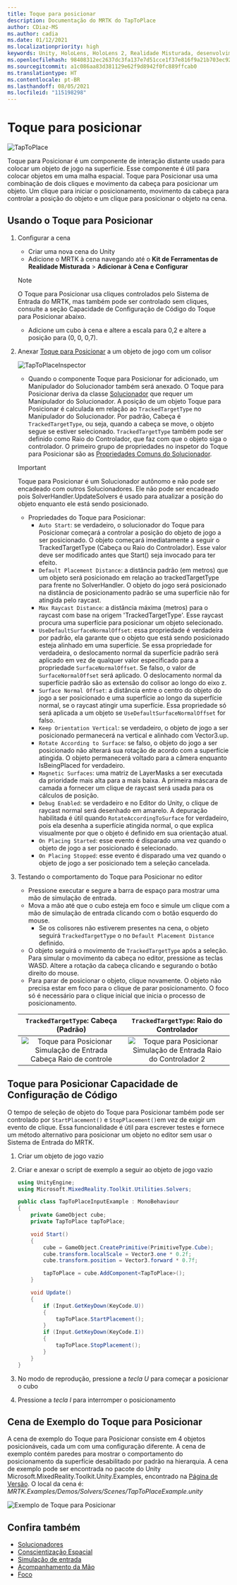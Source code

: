 ```yaml
---
title: Toque para posicionar
description: Documentação do MRTK do TapToPlace
author: CDiaz-MS
ms.author: cadia
ms.date: 01/12/2021
ms.localizationpriority: high
keywords: Unity, HoloLens, HoloLens 2, Realidade Misturada, desenvolvimento, MRTK, Toque para Posicionar,
ms.openlocfilehash: 98408312ec2637dc3fa137e7d51cce1f37e816f9a21b703ec9216bf90251661f
ms.sourcegitcommit: a1c086aa83d381129e62f9d8942f0fc889ffcab0
ms.translationtype: HT
ms.contentlocale: pt-BR
ms.lasthandoff: 08/05/2021
ms.locfileid: "115198298"
---
```

# <a name="tap-to-place"></a>Toque para posicionar

![TapToPlace](../../images/solver/tap-to-place/TapToPlaceIntroGif.gif)

Toque para Posicionar é um componente de interação distante usado para colocar um objeto de jogo na superfície. Esse componente é útil para colocar objetos em uma malha espacial. Toque para Posicionar usa uma combinação de dois cliques e movimento da cabeça para posicionar um objeto. Um clique para iniciar o posicionamento, movimento da cabeça para controlar a posição do objeto e um clique para posicionar o objeto na cena.

## <a name="using-tap-to-place"></a>Usando o Toque para Posicionar

1. Configurar a cena
    - Criar uma nova cena do Unity
    - Adicione o MRTK à cena navegando até o **Kit de Ferramentas de Realidade Misturada** > **Adicionar à Cena e Configurar**
    > [!NOTE]
    > O Toque para Posicionar usa cliques controlados pelo Sistema de Entrada do MRTK, mas também pode ser controlado sem cliques, consulte a seção Capacidade de Configuração de Código do Toque para Posicionar abaixo.
    - Adicione um cubo à cena e altere a escala para 0,2 e altere a posição para (0, 0, 0,7).
1. Anexar [Toque para Posicionar](xref:Microsoft.MixedReality.Toolkit.Utilities.Solvers.TapToPlace) a um objeto de jogo com um colisor

    ![TapToPlaceInspector](../../images/solver/tap-to-place/TapToPlaceInspector2.png)

    - Quando o componente Toque para Posicionar for adicionado, um Manipulador do Solucionador também será anexado. O Toque para Posicionar deriva da classe [Solucionador](solver.md) que requer um Manipulador do Solucionador. A posição de um objeto Toque para Posicionar é calculada em relação ao `TrackedTargetType` no Manipulador do Solucionador. Por padrão, Cabeça é `TrackedTargetType`, ou seja, quando a cabeça se move, o objeto segue se estiver selecionado.  `TrackedTargetType` também pode ser definido como Raio do Controlador, que faz com que o objeto siga o controlador. O primeiro grupo de propriedades no inspetor do Toque para Posicionar são as [Propriedades Comuns do Solucionador](solver.md#common-solver-properties).  
    > [!IMPORTANT]
    > Toque para Posicionar é um Solucionador autônomo e não pode ser encadeado com outros Solucionadores. Ele não pode ser encadeado pois SolverHandler.UpdateSolvers é usado para atualizar a posição do objeto enquanto ele está sendo posicionado.
    - Propriedades do Toque para Posicionar:
        - `Auto Start`: se verdadeiro, o solucionador do Toque para Posicionar começará a controlar a posição do objeto de jogo a ser posicionado. O objeto começará imediatamente a seguir o TrackedTargetType (Cabeça ou Raio do Controlador). Esse valor deve ser modificado antes que Start() seja invocado para ter efeito.
        - `Default Placement Distance`: a distância padrão (em metros) que um objeto será posicionado em relação ao trackedTargetType para frente no SolverHandler. O objeto do jogo será posicionado na distância de posicionamento padrão se uma superfície não for atingida pelo raycast.
        - `Max Raycast Distance`: a distância máxima (metros) para o raycast com base na origem 'TrackedTargetType'. Esse raycast procura uma superfície para posicionar um objeto selecionado.
        - `UseDefaultSurfaceNormalOffset`: essa propriedade é verdadeira por padrão, ela garante que o objeto que está sendo posicionado esteja alinhado em uma superfície. Se essa propriedade for verdadeira, o deslocamento normal da superfície padrão será aplicado em vez de qualquer valor especificado para a propriedade `SurfaceNormalOffset`. Se falso, o valor de `SurfaceNormalOffset` será aplicado. O deslocamento normal da superfície padrão são as extensão do colisor ao longo do eixo z.
        - `Surface Normal Offset`: a distância entre o centro do objeto do jogo a ser posicionado e uma superfície ao longo da superfície normal, se o raycast atingir uma superfície. Essa propriedade só será aplicada a um objeto se `UseDefaultSurfaceNormalOffset` for falso.
        - `Keep Orientation Vertical`: se verdadeiro, o objeto de jogo a ser posicionado permanecerá na vertical e alinhado com Vector3.up.
        - `Rotate According to Surface`: se falso, o objeto do jogo a ser posicionado não alterará sua rotação de acordo com a superfície atingida.  O objeto permanecerá voltado para a câmera enquanto IsBeingPlaced for verdadeiro.
        - `Magnetic Surfaces`: uma matriz de LayerMasks a ser executada da prioridade mais alta para a mais baixa. A primeira máscara de camada a fornecer um clique de raycast será usada para os cálculos de posição.
        - `Debug Enabled`: se verdadeiro e no Editor do Unity, o clique de raycast normal será desenhado em amarelo. A depuração habilitada é útil quando `RotateAccordingToSurface` for verdadeiro, pois ela desenha a superfície atingida normal, o que explica visualmente por que o objeto é definido em sua orientação atual.
        - `On Placing Started`: esse evento é disparado uma vez quando o objeto de jogo a ser posicionado é selecionado.
        - `On Placing Stopped`: esse evento é disparado uma vez quando o objeto de jogo a ser posicionado tem a seleção cancelada.

1. Testando o comportamento do Toque para Posicionar no editor
    - Pressione executar e segure a barra de espaço para mostrar uma mão de simulação de entrada.
    - Mova a mão até que o cubo esteja em foco e simule um clique com a mão de simulação de entrada clicando com o botão esquerdo do mouse.
        - Se os colisores não estiverem presentes na cena, o objeto seguirá `TrackedTargetType` o no `Default Placement Distance` definido.
    - O objeto seguirá o movimento de `TrackedTargetType` após a seleção. Para simular o movimento da cabeça no editor, pressione as teclas WASD. Altere a rotação da cabeça clicando e segurando o botão direito do mouse.
    - Para parar de posicionar o objeto, clique novamente.  O objeto não precisa estar em foco para o clique de parar posicionamento. O foco só é necessário para o clique inicial que inicia o processo de posicionamento.

    `TrackedTargetType`: Cabeça (Padrão) |  `TrackedTargetType`: Raio do Controlador
    :-------------------------:|:-------------------------:
    ![Toque para Posicionar Simulação de Entrada Cabeça Raio de controle](../../images/solver/tap-to-place/TapToPlaceInputSimulationHead.gif)  |  ![Toque para Posicionar Simulação de Entrada Raio do Controlador 2](../../images/solver/tap-to-place/TapToPlaceInputSimulationControllerRay.gif)

## <a name="tap-to-place-code-configurability"></a>Toque para Posicionar Capacidade de Configuração de Código

O tempo de seleção de objeto do Toque para Posicionar também pode ser controlado por `StartPlacement()` e `StopPlacement()`em vez de exigir um evento de clique. Essa funcionalidade é útil para escrever testes e fornece um método alternativo para posicionar um objeto no editor sem usar o Sistema de Entrada do MRTK.

1. Criar um objeto de jogo vazio
1. Criar e anexar o script de exemplo a seguir ao objeto de jogo vazio

    ```c#
    using UnityEngine;
    using Microsoft.MixedReality.Toolkit.Utilities.Solvers;

    public class TapToPlaceInputExample : MonoBehaviour
    {
        private GameObject cube;
        private TapToPlace tapToPlace;

        void Start()
        {
            cube = GameObject.CreatePrimitive(PrimitiveType.Cube);
            cube.transform.localScale = Vector3.one * 0.2f;
            cube.transform.position = Vector3.forward * 0.7f;

            tapToPlace = cube.AddComponent<TapToPlace>();
        }

        void Update()
        {
            if (Input.GetKeyDown(KeyCode.U))
            {
                tapToPlace.StartPlacement();
            }
            if (Input.GetKeyDown(KeyCode.I))
            {
                tapToPlace.StopPlacement();
            }
        }
    }
    ```

1. No modo de reprodução, pressione a *tecla U* para começar a posicionar o cubo
1. Pressione a *tecla I* para interromper o posicionamento

## <a name="tap-to-place-example-scene"></a>Cena de Exemplo do Toque para Posicionar

A cena de exemplo do Toque para Posicionar consiste em 4 objetos posicionáveis, cada um com uma configuração diferente. A cena de exemplo contém paredes para mostrar o comportamento do posicionamento da superfície desabilitado por padrão na hierarquia. A cena de exemplo pode ser encontrada no pacote do Unity Microsoft.MixedReality.Toolkit.Unity.Examples, encontrado na [Página de Versão](https://github.com/Microsoft/MixedRealityToolkit-Unity/releases). O local da cena é: *MRTK.Examples/Demos/Solvers/Scenes/TapToPlaceExample.unity*

![Exemplo de Toque para Posicionar](../../images/solver/tap-to-place/TapToPlaceExampleScene.gif)

## <a name="see-also"></a>Confira também

- [Solucionadores](solver.md)
- [Conscientização Espacial](../../spatial-awareness/spatial-awareness-getting-started.md)
- [Simulação de entrada](../../input-simulation/input-simulation-service.md)
- [Acompanhamento da Mão](../../input/hand-tracking.md)
- [Foco](../../input/gaze.md)

